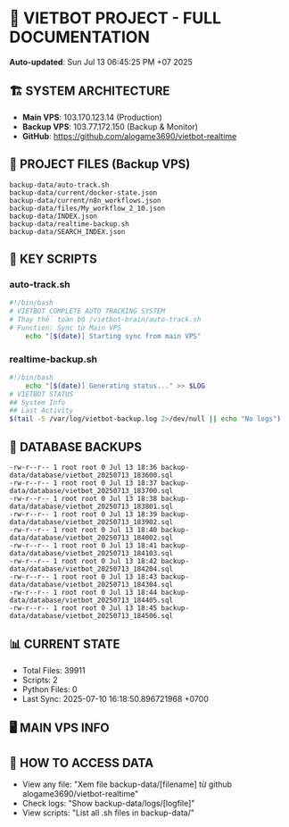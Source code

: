 # 🤖 VIETBOT PROJECT - FULL DOCUMENTATION
**Auto-updated**: Sun Jul 13 06:45:25 PM +07 2025

## 🏗️ SYSTEM ARCHITECTURE
- **Main VPS**: 103.170.123.14 (Production)
- **Backup VPS**: 103.77.172.150 (Backup & Monitor)
- **GitHub**: https://github.com/alogame3690/vietbot-realtime

## 📁 PROJECT FILES (Backup VPS)
```
backup-data/auto-track.sh
backup-data/current/docker-state.json
backup-data/current/n8n_workflows.json
backup-data/files/My_workflow_2_10.json
backup-data/INDEX.json
backup-data/realtime-backup.sh
backup-data/SEARCH_INDEX.json
```

## 🔧 KEY SCRIPTS
### auto-track.sh
```bash
#!/bin/bash
# VIETBOT COMPLETE AUTO TRACKING SYSTEM
# Thay thế toàn bộ /vietbot-brain/auto-track.sh
# Function: Sync từ Main VPS
    echo "[$(date)] Starting sync from main VPS"
```
### realtime-backup.sh
```bash
#!/bin/bash
    echo "[$(date)] Generating status..." >> $LOG
# VIETBOT STATUS
## System Info
## Last Activity
$(tail -5 /var/log/vietbot-backup.log 2>/dev/null || echo "No logs")
```

## 💾 DATABASE BACKUPS
```
-rw-r--r-- 1 root root 0 Jul 13 18:36 backup-data/database/vietbot_20250713_183600.sql
-rw-r--r-- 1 root root 0 Jul 13 18:37 backup-data/database/vietbot_20250713_183700.sql
-rw-r--r-- 1 root root 0 Jul 13 18:38 backup-data/database/vietbot_20250713_183801.sql
-rw-r--r-- 1 root root 0 Jul 13 18:39 backup-data/database/vietbot_20250713_183902.sql
-rw-r--r-- 1 root root 0 Jul 13 18:40 backup-data/database/vietbot_20250713_184002.sql
-rw-r--r-- 1 root root 0 Jul 13 18:41 backup-data/database/vietbot_20250713_184103.sql
-rw-r--r-- 1 root root 0 Jul 13 18:42 backup-data/database/vietbot_20250713_184204.sql
-rw-r--r-- 1 root root 0 Jul 13 18:43 backup-data/database/vietbot_20250713_184304.sql
-rw-r--r-- 1 root root 0 Jul 13 18:44 backup-data/database/vietbot_20250713_184405.sql
-rw-r--r-- 1 root root 0 Jul 13 18:45 backup-data/database/vietbot_20250713_184506.sql
```

## 📊 CURRENT STATE
- Total Files: 39911
- Scripts: 2
- Python Files: 0
- Last Sync: 2025-07-10 16:18:50.896721968 +0700

## 🖥️ MAIN VPS INFO


## 🚨 HOW TO ACCESS DATA
- View any file: "Xem file backup-data/[filename] từ github alogame3690/vietbot-realtime"
- Check logs: "Show backup-data/logs/[logfile]"
- View scripts: "List all .sh files in backup-data/"
